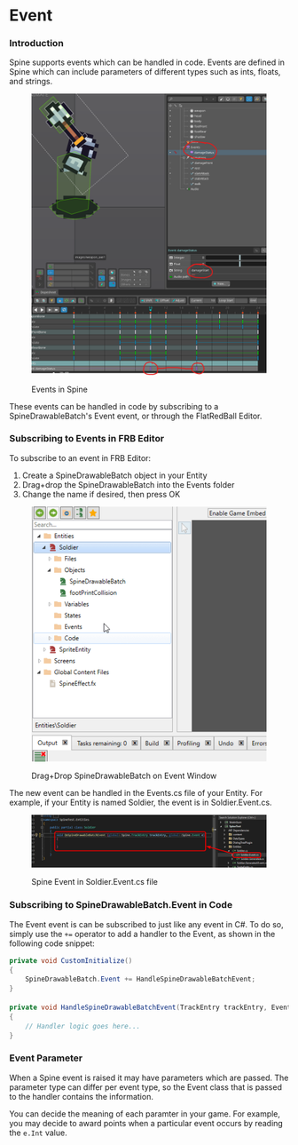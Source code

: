 # Event

### Introduction

Spine supports events which can be handled in code. Events are defined in Spine which can include parameters of different types such as ints, floats, and strings.

<figure><img src="../../.gitbook/assets/image (5).png" alt=""><figcaption><p>Events in Spine</p></figcaption></figure>

These events can be handled in code by subscribing to a SpineDrawableBatch's Event event, or through the FlatRedBall Editor.

### Subscribing to Events in FRB Editor

To subscribe to an event in FRB Editor:

1. Create a SpineDrawableBatch object in your Entity
2. Drag+drop the SpineDrawableBatch into the Events folder
3. Change the name if desired, then press OK

<figure><img src="../../.gitbook/assets/16_18 45 11 (1).gif" alt=""><figcaption><p>Drag+Drop SpineDrawableBatch on Event Window</p></figcaption></figure>

The new event can be handled in the Events.cs file of your Entity. For example, if your Entity is named Soldier, the event is in Soldier.Event.cs.

<figure><img src="../../.gitbook/assets/image (1) (1) (1) (1) (1) (1) (1) (1) (1) (1).png" alt=""><figcaption><p>Spine Event in Soldier.Event.cs file</p></figcaption></figure>

### Subscribing to SpineDrawableBatch.Event in Code

The Event event is can be subscribed to just like any event in C#. To do so, simply use the `+=` operator to add a handler to the Event, as shown in the following code snippet:

```csharp
private void CustomInitialize()
{
    SpineDrawableBatch.Event += HandleSpineDrawableBatchEvent;
}

private void HandleSpineDrawableBatchEvent(TrackEntry trackEntry, Event e)
{
    // Handler logic goes here...
}

```

### Event Parameter

When a Spine event is raised it may have parameters which are passed. The parameter type can differ per event type, so the Event class that is passed to the handler contains the information.

You can decide the meaning of each paramter in your game. For example, you may decide to award points when a particular event occurs by reading the `e.Int` value.
